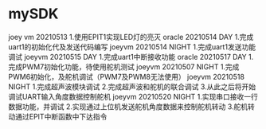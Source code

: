 # mySDK
joey vm 20210513
    1.使用EPIT1实现LED灯的亮灭
oracle 20210514 DAY
    1.完成uart1的初始化代及发送代码编写
joeyvm 20210514 NIGHT
    1.完成uart1发送功能调试
joeyvm 20210515 DAY
    1.完成uart1中断接收功能
oracle 20210517 DAY
	1.完成PWM7初始化功能，待使用舵机测试
joeyvm 20210507 NIGHT
	1.完成PWM6初始化，及舵机调试（PWM7及PWM8无法使用）
joeyvm 20210518 NIGHT
	1.完成超声波模块调试
	2.完成超声波和舵机的联合调试
	3.从此之后将开始调试UART输入角度数据控制舵机
joeyvm 20210520 NIGHT
	1.实现串口接收一行数据功能，并调试
	2.实现通过上位机发送舵机角度数据来控制舵机转动
	3.舵机转动通过EPIT中断函数中下达指令